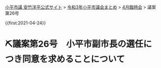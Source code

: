 <p class="breadcrumbs"><a href="https://yasutakeyohei.com/">小平市議 安竹洋平公式サイト</a> > <a href="../index.md">令和3年小平市議会まとめ</a> > <a href="./index.md">4月臨時会</a> > 議案第26号</p>

{{first:2021-04-24}}

# ⛏️議案第26号　小平市副市長の選任につき同意を求めることについて

